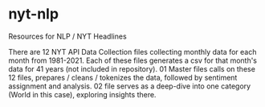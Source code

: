 # nyt-nlp
Resources for NLP / NYT Headlines 

There are 12 NYT API Data Collection files collecting monthly data for each month from 1981-2021.
Each of these files generates a csv for that month's data for 41 years (not included in repository).
01 Master files calls on these 12 files, prepares / cleans / tokenizes the data, followed by sentiment assignment and analysis.
02 file serves as a deep-dive into one category (World in this case), exploring insights there.
